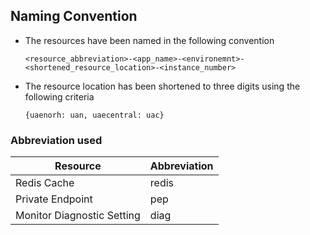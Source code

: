 ## Naming Convention

* The resources have been named in the following convention

  `<resource_abbreviation>-<app_name>-<environemnt>-<shortened_resource_location>-<instance_number>`

* The resource location has been shortened to three digits using the following criteria

  `{uaenorh: uan, uaecentral: uac}`

### Abbreviation used

| Resource                   | Abbreviation |
|----------------------------|--------------|
| Redis Cache                | redis        |
| Private Endpoint           | pep          |
| Monitor Diagnostic Setting | diag         |





